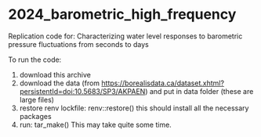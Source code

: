 
# 2024_barometric_high_frequency

Replication code for: Characterizing water level responses to barometric pressure fluctuations from seconds to days

To run the code: 
1) download this archive
2) download the data (from https://borealisdata.ca/dataset.xhtml?persistentId=doi:10.5683/SP3/AKPAEN) and put in data folder (these are large files)
3) restore renv lockfile: renv::restore() this should install all the necessary packages
4) run: tar_make() This may take quite some time.
